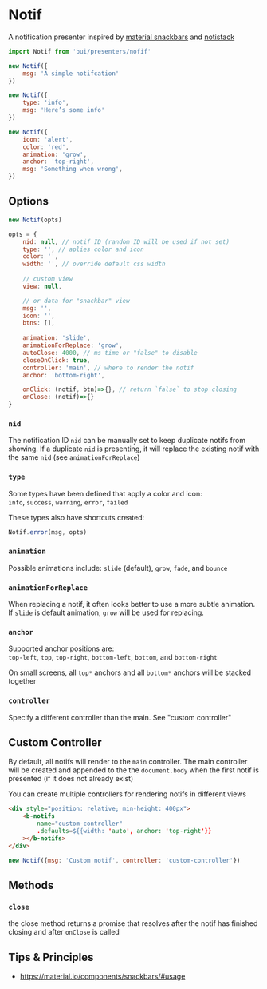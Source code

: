 Notif
=======

A notification presenter inspired by [material snackbars](https://material-ui.com/components/snackbars/)
and [notistack](https://iamhosseindhv.com/notistack/demos#custom-snackbar)

```js
import Notif from 'bui/presenters/nofif'

new Notif({
    msg: 'A simple notifcation'
})

new Notif({
    type: 'info',
    msg: 'Here’s some info'
})

new Notif({
    icon: 'alert',
    color: 'red',
    animation: 'grow',
    anchor: 'top-right',
    msg: 'Something when wrong',
})
```

<!--
<b-btn onclick="new Notif({msg:'Simple notification'})">Notif 1</b-btn>
<b-btn onclick="new Notif({type: 'info', msg: 'Here’s some info'})">Notif 2</b-btn>
<b-btn onclick="new Notif({icon: 'alert',color: 'red',animation: 'grow',anchor: 'top-right',msg: 'Something when wrong',})">Notif 3</b-btn>
<b-btn onclick="new Notif({msg:'Simple notification',btns:[{label:'view', color:'primary'}]})">Notif 4</b-btn>
-->

## Options

```js
new Notif(opts)
```

```js
opts = {
    nid: null, // notif ID (random ID will be used if not set)
    type: '', // aplies color and icon
    color: '',
    width: '', // override default css width
    
    // custom view
    view: null,

    // or data for "snackbar" view
    msg: '',
    icon: '',
    btns: [],
    
    animation: 'slide',
    animationForReplace: 'grow',
    autoClose: 4000, // ms time or "false" to disable
    closeOnClick: true,
    controller: 'main', // where to render the notif
    anchor: 'bottom-right',

    onClick: (notif, btn)=>{}, // return `false` to stop closing
    onClose: (notif)=>{}
}
```

### `nid`
The notification ID `nid` can be manually set to keep duplicate notifs
from showing. If a duplicate `nid` is presenting, it will replace the existing
notif with the same `nid` (see `animationForReplace`)

### `type`
Some types have been defined that apply a color and icon:  
`info`, `success`, `warning`, `error`, `failed`

These types also have shortcuts created:

```js
Notif.error(msg, opts)
```

### `animation`
Possible animations include: `slide` (default), `grow`, `fade`, and `bounce`

### `animationForReplace`
When replacing a notif, it often looks better to use a more subtle animation.
If `slide` is default animation, `grow` will be used for replacing.

### `anchor`
Supported anchor positions are:  
`top-left`, `top`, `top-right`, `bottom-left`, `bottom`, and `bottom-right`

On small screens, all `top*` anchors and all `bottom*` anchors will be stacked together

### `controller`
Specify a different controller than the main. See "custom controller"

## Custom Controller

By default, all notifs will render to the `main` controller. The main controller will be
created and appended to the the `document.body` when the first notif is presented (if
it does not already exist)

You can create multiple controllers for rendering notifs in different views

```html
<div style="position: relative; min-height: 400px">
    <b-notifs 
        name="custom-controller"
        .defaults=${{width: 'auto', anchor: 'top-right'}}
    ></b-notifs>
</div>
```

```js
new Notif({msg: 'Custom notif', controller: 'custom-controller'})
```

## Methods

### `close`
the close method returns a promise that resolves after the notif has finished closing and after `onClose` is called

## Tips & Principles
- https://material.io/components/snackbars/#usage

